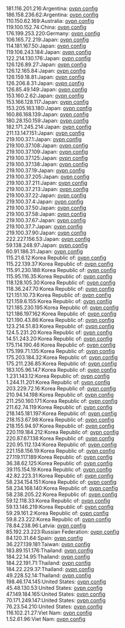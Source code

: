 181.116.201.216:Argentina: [ovpn config](vpn/181_116_201_216.ovpn)  
186.158.236.62:Argentina: [ovpn config](vpn/186_158_236_62.ovpn)  
110.150.62.169:Australia: [ovpn config](vpn/110_150_62_169.ovpn)  
119.100.152.74:China: [ovpn config](vpn/119_100_152_74.ovpn)  
176.199.253.220:Germany: [ovpn config](vpn/176_199_253_220.ovpn)  
106.165.72.219:Japan: [ovpn config](vpn/106_165_72_219.ovpn)  
114.181.167.50:Japan: [ovpn config](vpn/114_181_167_50.ovpn)  
119.106.243.184:Japan: [ovpn config](vpn/119_106_243_184.ovpn)  
122.214.130.176:Japan: [ovpn config](vpn/122_214_130_176.ovpn)  
126.126.89.27:Japan: [ovpn config](vpn/126_126_89_27.ovpn)  
126.12.165.84:Japan: [ovpn config](vpn/126_12_165_84.ovpn)  
126.159.18.81:Japan: [ovpn config](vpn/126_159_18_81.ovpn)  
126.206.8.31:Japan: [ovpn config](vpn/126_206_8_31.ovpn)  
126.85.49.149:Japan: [ovpn config](vpn/126_85_49_149.ovpn)  
153.160.2.62:Japan: [ovpn config](vpn/153_160_2_62.ovpn)  
153.166.128.117:Japan: [ovpn config](vpn/153_166_128_117.ovpn)  
153.205.163.180:Japan: [ovpn config](vpn/153_205_163_180.ovpn)  
160.86.168.139:Japan: [ovpn config](vpn/160_86_168_139.ovpn)  
180.28.150.159:Japan: [ovpn config](vpn/180_28_150_159.ovpn)  
182.171.245.214:Japan: [ovpn config](vpn/182_171_245_214.ovpn)  
211.13.147.151:Japan: [ovpn config](vpn/211_13_147_151.ovpn)  
219.100.37.1:Japan: [ovpn config](vpn/219_100_37_1.ovpn)  
219.100.37.108:Japan: [ovpn config](vpn/219_100_37_108.ovpn)  
219.100.37.109:Japan: [ovpn config](vpn/219_100_37_109.ovpn)  
219.100.37.125:Japan: [ovpn config](vpn/219_100_37_125.ovpn)  
219.100.37.138:Japan: [ovpn config](vpn/219_100_37_138.ovpn)  
219.100.37.19:Japan: [ovpn config](vpn/219_100_37_19.ovpn)  
219.100.37.205:Japan: [ovpn config](vpn/219_100_37_205.ovpn)  
219.100.37.211:Japan: [ovpn config](vpn/219_100_37_211.ovpn)  
219.100.37.213:Japan: [ovpn config](vpn/219_100_37_213.ovpn)  
219.100.37.22:Japan: [ovpn config](vpn/219_100_37_22.ovpn)  
219.100.37.4:Japan: [ovpn config](vpn/219_100_37_4.ovpn)  
219.100.37.50:Japan: [ovpn config](vpn/219_100_37_50.ovpn)  
219.100.37.58:Japan: [ovpn config](vpn/219_100_37_58.ovpn)  
219.100.37.67:Japan: [ovpn config](vpn/219_100_37_67.ovpn)  
219.100.37.7:Japan: [ovpn config](vpn/219_100_37_7.ovpn)  
219.100.37.90:Japan: [ovpn config](vpn/219_100_37_90.ovpn)  
222.227.156.53:Japan: [ovpn config](vpn/222_227_156_53.ovpn)  
59.138.248.97:Japan: [ovpn config](vpn/59_138_248_97.ovpn)  
60.91.186.31:Japan: [ovpn config](vpn/60_91_186_31.ovpn)  
115.21.6.12:Korea Republic of: [ovpn config](vpn/115_21_6_12.ovpn)  
115.22.139.37:Korea Republic of: [ovpn config](vpn/115_22_139_37.ovpn)  
115.91.230.188:Korea Republic of: [ovpn config](vpn/115_91_230_188.ovpn)  
115.95.116.35:Korea Republic of: [ovpn config](vpn/115_95_116_35.ovpn)  
118.128.105.30:Korea Republic of: [ovpn config](vpn/118_128_105_30.ovpn)  
118.36.247.70:Korea Republic of: [ovpn config](vpn/118_36_247_70.ovpn)  
121.151.10.73:Korea Republic of: [ovpn config](vpn/121_151_10_73.ovpn)  
121.159.6.155:Korea Republic of: [ovpn config](vpn/121_159_6_155.ovpn)  
121.185.230.195:Korea Republic of: [ovpn config](vpn/121_185_230_195.ovpn)  
121.186.197.162:Korea Republic of: [ovpn config](vpn/121_186_197_162.ovpn)  
121.190.43.86:Korea Republic of: [ovpn config](vpn/121_190_43_86.ovpn)  
123.214.51.83:Korea Republic of: [ovpn config](vpn/123_214_51_83.ovpn)  
124.5.231.20:Korea Republic of: [ovpn config](vpn/124_5_231_20.ovpn)  
14.51.243.20:Korea Republic of: [ovpn config](vpn/14_51_243_20.ovpn)  
175.114.190.46:Korea Republic of: [ovpn config](vpn/175_114_190_46.ovpn)  
175.199.71.135:Korea Republic of: [ovpn config](vpn/175_199_71_135.ovpn)  
175.203.184.32:Korea Republic of: [ovpn config](vpn/175_203_184_32.ovpn)  
175.211.236.85:Korea Republic of: [ovpn config](vpn/175_211_236_85.ovpn)  
183.105.96.147:Korea Republic of: [ovpn config](vpn/183_105_96_147.ovpn)  
1.231.143.12:Korea Republic of: [ovpn config](vpn/1_231_143_12.ovpn)  
1.244.11.201:Korea Republic of: [ovpn config](vpn/1_244_11_201.ovpn)  
203.229.72.16:Korea Republic of: [ovpn config](vpn/203_229_72_16.ovpn)  
210.94.14.198:Korea Republic of: [ovpn config](vpn/210_94_14_198.ovpn)  
211.250.160.171:Korea Republic of: [ovpn config](vpn/211_250_160_171.ovpn)  
211.62.74.119:Korea Republic of: [ovpn config](vpn/211_62_74_119.ovpn)  
218.145.181.197:Korea Republic of: [ovpn config](vpn/218_145_181_197.ovpn)  
218.153.67.98:Korea Republic of: [ovpn config](vpn/218_153_67_98.ovpn)  
218.155.94.97:Korea Republic of: [ovpn config](vpn/218_155_94_97.ovpn)  
220.119.184.212:Korea Republic of: [ovpn config](vpn/220_119_184_212.ovpn)  
220.87.67.138:Korea Republic of: [ovpn config](vpn/220_87_67_138.ovpn)  
220.95.112.134:Korea Republic of: [ovpn config](vpn/220_95_112_134.ovpn)  
221.158.156.19:Korea Republic of: [ovpn config](vpn/221_158_156_19.ovpn)  
27.119.117.189:Korea Republic of: [ovpn config](vpn/27_119_117_189.ovpn)  
36.38.62.125:Korea Republic of: [ovpn config](vpn/36_38_62_125.ovpn)  
39.115.154.19:Korea Republic of: [ovpn config](vpn/39_115_154_19.ovpn)  
42.82.223.31:Korea Republic of: [ovpn config](vpn/42_82_223_31.ovpn)  
58.234.154.151:Korea Republic of: [ovpn config](vpn/58_234_154_151.ovpn)  
58.234.168.140:Korea Republic of: [ovpn config](vpn/58_234_168_140.ovpn)  
58.238.205.22:Korea Republic of: [ovpn config](vpn/58_238_205_22.ovpn)  
59.12.118.33:Korea Republic of: [ovpn config](vpn/59_12_118_33.ovpn)  
59.13.146.219:Korea Republic of: [ovpn config](vpn/59_13_146_219.ovpn)  
59.29.161.2:Korea Republic of: [ovpn config](vpn/59_29_161_2.ovpn)  
59.8.23.222:Korea Republic of: [ovpn config](vpn/59_8_23_222.ovpn)  
78.84.238.96:Latvia: [ovpn config](vpn/78_84_238_96.ovpn)  
85.192.23.223:Russian Federation: [ovpn config](vpn/85_192_23_223.ovpn)  
84.120.31.64:Spain: [ovpn config](vpn/84_120_31_64.ovpn)  
36.227.139.181:Taiwan: [ovpn config](vpn/36_227_139_181.ovpn)  
183.89.151.176:Thailand: [ovpn config](vpn/183_89_151_176.ovpn)  
184.22.14.95:Thailand: [ovpn config](vpn/184_22_14_95.ovpn)  
184.22.191.71:Thailand: [ovpn config](vpn/184_22_191_71.ovpn)  
184.22.229.37:Thailand: [ovpn config](vpn/184_22_229_37.ovpn)  
49.228.52.14:Thailand: [ovpn config](vpn/49_228_52_14.ovpn)  
198.46.174.145:United States: [ovpn config](vpn/198_46_174_145.ovpn)  
45.48.130.53:United States: [ovpn config](vpn/45_48_130_53.ovpn)  
47.149.184.165:United States: [ovpn config](vpn/47_149_184_165.ovpn)  
70.171.249.147:United States: [ovpn config](vpn/70_171_249_147.ovpn)  
76.23.54.210:United States: [ovpn config](vpn/76_23_54_210.ovpn)  
116.102.21.27:Viet Nam: [ovpn config](vpn/116_102_21_27.ovpn)  
1.52.61.96:Viet Nam: [ovpn config](vpn/1_52_61_96.ovpn)  
